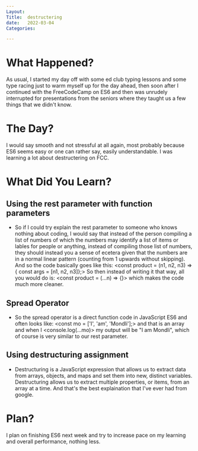 ```yaml
---
Layout:
Title:  destructering
date:   2022-03-04
Categories:

---
```


# What Happened?
As usual, I started my day off with some ed club typing lessons and some type racing just to warm myself up for the day ahead, then soon after I continued with the FreeCodeCamp on ES6 and then was unrudely interrupted for presentations from the seniors where they taught us a few things that we didn't know.

# The Day?
I would say smooth and not stressful at all again, most probably because ES6 seems easy or one can rather say, easily understandable. I was learning a lot about destructering on FCC.

# What Did You Learn?
## Using the rest parameter with function parameters
- So if I could try explain the rest parameter to someone who knows nothing about coding, I would say that instead of the person compiling a list of numbers of which the numbers may identify a list of items or lables for people or anything, instead of compiling those list of numbers, they should instead you a sense of ecetera given that the numbers are in a normal linear pattern (counting from 1 upwards without skipping). And so the code basically goes like this: 
<const product = (n1, n2, n3) => {
    const args = [n1, n2, n3]};> 
So then instead of writing it that way, all you would do is:
<const product = (...n) => {}>
which makes the code much more cleaner.

## Spread Operator
- So the spread operator is a direct function code in JavaScript ES6 and often looks like: 
<const mo = ['I', 'am', 'Mondli'];>
 and that is an array and when I 
 <console.log(...mo)>
  my output will be "I am Mondli", which of course is very similar to our rest parameter.

## Using destructuring assignment
- Destructuring is a JavaScript expression that allows us to extract data from arrays, objects, and maps and set them into new, distinct variables. Destructuring allows us to extract multiple properties, or items, from an array​ at a time.
And that's the best explaination that I've ever had from google.

# Plan?
I plan on finishing ES6 next week and try to increase pace on my learning and overall performance, nothing less.